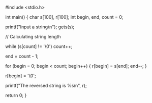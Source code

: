 

#include <stdio.h>

int main()
{
   char s[100], r[100];
   int begin, end, count = 0;

   printf("Input a string\n");
   gets(s);

   // Calculating string length

   while (s[count] != '\0')
      count++;

   end = count - 1;

   for (begin = 0; begin < count; begin++) {
      r[begin] = s[end];
      end--;
   }

   r[begin] = '\0';

   printf("The reversed string is %s\n", r);

   return 0;
}
